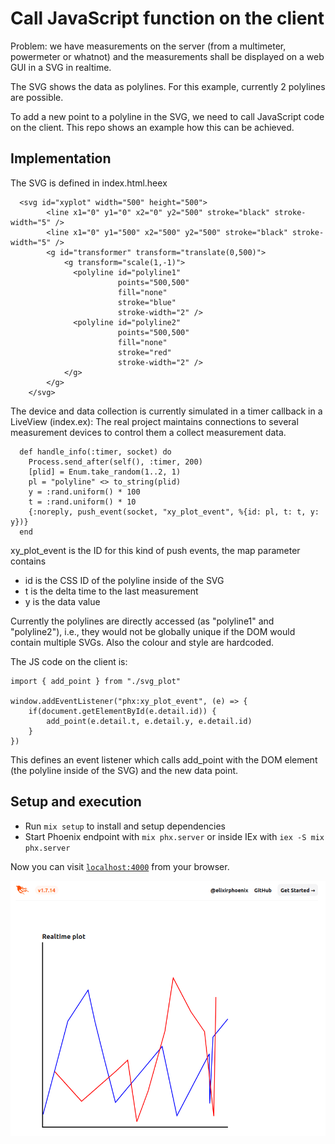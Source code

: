 # Call JavaScript function on the client


Problem: we have measurements on the server (from a multimeter, powermeter or whatnot)
and the measurements shall be displayed on a web GUI in a SVG in realtime.

The SVG shows the data as polylines. For this example, currently 2 polylines are possible.

To add a new point to a polyline in the SVG, we need to call JavaScript code on the client.
This repo shows an example how this can be achieved.

## Implementation

The SVG is defined in index.html.heex

```
  <svg id="xyplot" width="500" height="500">
        <line x1="0" y1="0" x2="0" y2="500" stroke="black" stroke-width="5" />
        <line x1="0" y1="500" x2="500" y2="500" stroke="black" stroke-width="5" />
        <g id="transformer" transform="translate(0,500)">
            <g transform="scale(1,-1)">
              <polyline id="polyline1"
                        points="500,500"
                        fill="none"
                        stroke="blue"
                        stroke-width="2" />
              <polyline id="polyline2"
                        points="500,500"
                        fill="none"
                        stroke="red"
                        stroke-width="2" />
            </g>
        </g>
    </svg>
```

The device and data collection is currently simulated in a timer callback in a LiveView (index.ex):
The real project maintains connections to several measurement devices to control them a collect measurement data.

```
  def handle_info(:timer, socket) do
    Process.send_after(self(), :timer, 200)
    [plid] = Enum.take_random(1..2, 1)
    pl = "polyline" <> to_string(plid)
    y = :rand.uniform() * 100
    t = :rand.uniform() * 10
    {:noreply, push_event(socket, "xy_plot_event", %{id: pl, t: t, y: y})}
  end
```

xy_plot_event is the ID for this kind of push events,
the map parameter contains
- id is the CSS ID of the polyline inside of the SVG
- t  is the delta time to the last measurement
- y  is the data value

Currently the polylines are directly accessed (as "polyline1" and "polyline2"), i.e., they would not be globally unique
if the DOM would contain multiple SVGs.
Also the colour and style are hardcoded.

The JS code on the client is:

```
import { add_point } from "./svg_plot"

window.addEventListener("phx:xy_plot_event", (e) => {
    if(document.getElementById(e.detail.id)) {
        add_point(e.detail.t, e.detail.y, e.detail.id)
    }
})
```

This defines an event listener which calls add_point with the DOM element (the polyline inside of the SVG) and the new data point.

## Setup and execution

  * Run `mix setup` to install and setup dependencies
  * Start Phoenix endpoint with `mix phx.server` or inside IEx with `iex -S mix phx.server`

Now you can visit [`localhost:4000`](http://localhost:4000) from your browser.

![Screenshot of the xy plot in action](pix/screenshot.png)
